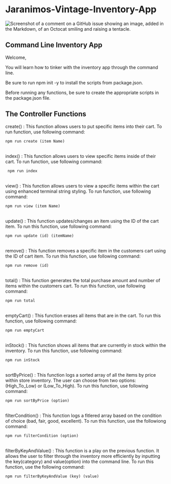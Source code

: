 # Jaranimos-Vintage-Inventory-App

 ![Screenshot of a comment on a GitHub issue showing an image, added in the Markdown, of an Octocat smiling and raising a tentacle.](https://publish.one37pm.net/wp-content/uploads/2019/08/vintage-tees-shopping-tips-tricks-mobile.jpg?resize=720%2C780)
 
 ## Command Line Inventory App 
Welcome,

You will learn how to tinker with the inventory app through the command line. 

Be sure to run npm init -y to install the scripts from package.json.

Before running any functions, be sure to create the appropriate scripts in the package.json file. 

## The Controller Functions                    

create() : This function allows users to put specific items into their cart. To run function, use following command:

 ``` npm run create (item Name) ```
 </br>
 </br>

index() : This function allows users to view specific items inside of their cart. To run function, use following command:

  ``` npm run index```  
  </br>
  

view() : This function allows users to view a specific items within the cart using enhanced terminal string styling. To run function, use following command: 

 ``` npm run view (item Name) ```     
 </br>

update() : This function updates/changes an item using the ID of the cart item. To run this function, use following command:

   ``` npm run update (id) (itemName) ```    
</br>

remove() : This function removes a specific item in the customers cart using the ID of cart item. To run this function, use following command:

  ``` npm run remove (id) ```           
 </br> 

total() : This function generates the total purchase amount and number of items within the customers cart. To run this function, use following command:

   ``` npm run total ```                  
  </br> 

emptyCart() : This function erases all items that are in the cart. To run this function, use following command:

   ``` npm run emptyCart ```     
  </br> 

inStock() : This function shows all items that are currently in stock within the inventory. To run this function, use following command: 

 ``` npm run inStock ```    
 </br>

sortByPrice() : This function logs a sorted array of all the items by price within store inventory. The user can choose from two options:(High_To_Low) or  (Low_To_High). To run this function, use following command: 

  ``` npm run sortByPrice (option) ```     
  </br>

filterCondition() : This function logs a fitlered array based on the condition of choice (bad, fair, good, excellent). To run this function, use the followiong command:

``` npm run filterCondition (option) ```    
</br>

filterByKeyAndValue() : This function is a play on the previous function. It allows the user to filter through the inventory more efficiently by inputting the key(category) and value(option) into the command line. To run this function, use the following command:

 ``` npm run filterByKeyAndValue (key) (value) ```           
